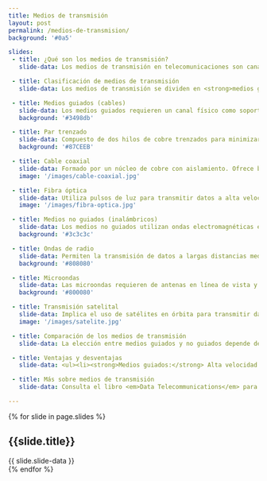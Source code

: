 ```yaml
---
title: Medios de transmisión
layout: post
permalink: /medios-de-transmision/
background: '#0a5'

slides:
 - title: ¿Qué son los medios de transmisión?
   slide-data: Los medios de transmisión en telecomunicaciones son canales que transportan la señal entre el emisor y el receptor. Son esenciales para la comunicación de datos en redes.

 - title: Clasificación de medios de transmisión
   slide-data: Los medios de transmisión se dividen en <strong>medios guiados</strong> (físicos) y <strong>medios no guiados</strong> (inalámbricos). Cada tipo tiene sus características, ventajas y aplicaciones específicas.

 - title: Medios guiados (cables)
   slide-data: Los medios guiados requieren un canal físico como soporte de transmisión y se emplean en redes locales, edificios y a nivel empresarial. Ejemplos: <strong>par trenzado, cable coaxial, fibra óptica</strong>.
   background: '#3498db'

 - title: Par trenzado
   slide-data: Compuesto de dos hilos de cobre trenzados para minimizar interferencias. Existen categorías como CAT5e y CAT6 que ofrecen diferentes velocidades y niveles de interferencia. Ideal para redes LAN.
   background: '#87CEEB'

 - title: Cable coaxial
   slide-data: Formado por un núcleo de cobre con aislamiento. Ofrece buena capacidad de ancho de banda y es resistente a interferencias. Se utiliza en televisión por cable e Internet de banda ancha.
   image: '/images/cable-coaxial.jpg'

 - title: Fibra óptica
   slide-data: Utiliza pulsos de luz para transmitir datos a alta velocidad y en largas distancias. Es inmune a interferencias electromagnéticas y ofrece mayor capacidad de ancho de banda.
   image: '/images/fibra-optica.jpg'

 - title: Medios no guiados (inalámbricos)
   slide-data: Los medios no guiados utilizan ondas electromagnéticas en el aire, sin necesidad de un canal físico. Son esenciales para la transmisión de datos a distancia en áreas amplias.
   background: '#3c3c3c'

 - title: Ondas de radio
   slide-data: Permiten la transmisión de datos a largas distancias mediante el uso de frecuencias de radio. Usadas en redes WiFi, Bluetooth y radiodifusión.
   background: '#808080'

 - title: Microondas
   slide-data: Las microondas requieren de antenas en línea de vista y se emplean en transmisiones de larga distancia, especialmente en áreas rurales. Son comunes en redes de telecomunicaciones.
   background: '#800080'

 - title: Transmisión satelital
   slide-data: Implica el uso de satélites en órbita para transmitir datos en grandes áreas geográficas. Es útil en comunicaciones internacionales y en zonas remotas donde no llegan otros medios.
   image: '/images/satelite.jpg'

 - title: Comparación de los medios de transmisión
   slide-data: La elección entre medios guiados y no guiados depende de factores como <strong>velocidad, costo, alcance y resistencia a interferencias</strong>. Los medios guiados suelen ser más seguros y rápidos, mientras que los no guiados ofrecen flexibilidad y cobertura.

 - title: Ventajas y desventajas
   slide-data: <ul><li><strong>Medios guiados:</strong> Alta velocidad y seguridad; sin embargo, tienen un costo elevado y limitación en la distancia.</li><li><strong>Medios no guiados:</strong> Mayor flexibilidad y cobertura; pero son susceptibles a interferencias y limitaciones de velocidad.</li></ul>

 - title: Más sobre medios de transmisión
   slide-data: Consulta el libro <em>Data Telecommunications</em> para explorar en detalle las tecnologías de transmisión, incluyendo ejemplos prácticos y aplicaciones en redes modernas.

---
```


{% for slide in page.slides %}                 
<section data-background="{% if slide.image %}{{slide.image}}{% elsif slide.background %}{{slide.background}}{% else %}{{page.background}}{% endif %}">
        <h1>{{slide.title}}</h1>{{ slide.slide-data }}
</section>               
{% endfor %}
